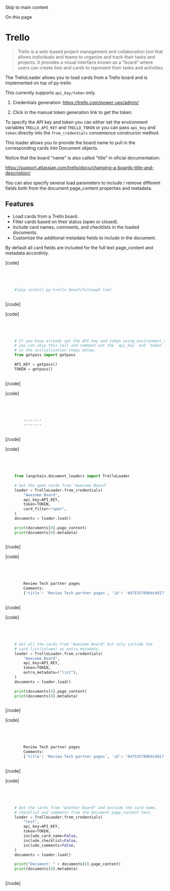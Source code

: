 

Skip to main content

On this page

# Trello

> Trello is a web-based project management and collaboration tool that allows individuals and teams to organize and track their tasks and projects. It provides a visual interface known as a "board"
> where users can create lists and cards to represent their tasks and activities.

The TrelloLoader allows you to load cards from a Trello board and is implemented on top of py-trello

This currently supports `api_key/token` only.

  1. Credentials generation: https://trello.com/power-ups/admin/

  2. Click in the manual token generation link to get the token.

To specify the API key and token you can either set the environment variables `TRELLO_API_KEY` and `TRELLO_TOKEN` or you can pass `api_key` and `token` directly into the `from_credentials` convenience
constructor method.

This loader allows you to provide the board name to pull in the corresponding cards into Document objects.

Notice that the board "name" is also called "title" in oficial documentation:

https://support.atlassian.com/trello/docs/changing-a-boards-title-and-description/

You can also specify several load parameters to include / remove different fields both from the document page_content properties and metadata.

## Features​

  * Load cards from a Trello board.
  * Filter cards based on their status (open or closed).
  * Include card names, comments, and checklists in the loaded documents.
  * Customize the additional metadata fields to include in the document.

By default all card fields are included for the full text page_content and metadata accordinly.

[code]
```python




    #!pip install py-trello beautifulsoup4 lxml  
    


```
[/code]


[code]
```python




    # If you have already set the API key and token using environment variables,  
    # you can skip this cell and comment out the `api_key` and `token` named arguments  
    # in the initialization steps below.  
    from getpass import getpass  
      
    API_KEY = getpass()  
    TOKEN = getpass()  
    


```
[/code]


[code]
```python




        ········  
        ········  
    


```
[/code]


[code]
```python




    from langchain.document_loaders import TrelloLoader  
      
    # Get the open cards from "Awesome Board"  
    loader = TrelloLoader.from_credentials(  
        "Awesome Board",  
        api_key=API_KEY,  
        token=TOKEN,  
        card_filter="open",  
    )  
    documents = loader.load()  
      
    print(documents[0].page_content)  
    print(documents[0].metadata)  
    


```
[/code]


[code]
```python




        Review Tech partner pages  
        Comments:  
        {'title': 'Review Tech partner pages', 'id': '6475357890dc8d17f73f2dcc', 'url': 'https://trello.com/c/b0OTZwkZ/1-review-tech-partner-pages', 'labels': ['Demand Marketing'], 'list': 'Done', 'closed': False, 'due_date': ''}  
    


```
[/code]


[code]
```python




    # Get all the cards from "Awesome Board" but only include the  
    # card list(column) as extra metadata.  
    loader = TrelloLoader.from_credentials(  
        "Awesome Board",  
        api_key=API_KEY,  
        token=TOKEN,  
        extra_metadata=("list"),  
    )  
    documents = loader.load()  
      
    print(documents[0].page_content)  
    print(documents[0].metadata)  
    


```
[/code]


[code]
```python




        Review Tech partner pages  
        Comments:  
        {'title': 'Review Tech partner pages', 'id': '6475357890dc8d17f73f2dcc', 'url': 'https://trello.com/c/b0OTZwkZ/1-review-tech-partner-pages', 'list': 'Done'}  
    


```
[/code]


[code]
```python




    # Get the cards from "Another Board" and exclude the card name,  
    # checklist and comments from the Document page_content text.  
    loader = TrelloLoader.from_credentials(  
        "test",  
        api_key=API_KEY,  
        token=TOKEN,  
        include_card_name=False,  
        include_checklist=False,  
        include_comments=False,  
    )  
    documents = loader.load()  
      
    print("Document: " + documents[0].page_content)  
    print(documents[0].metadata)  
    


```
[/code]


